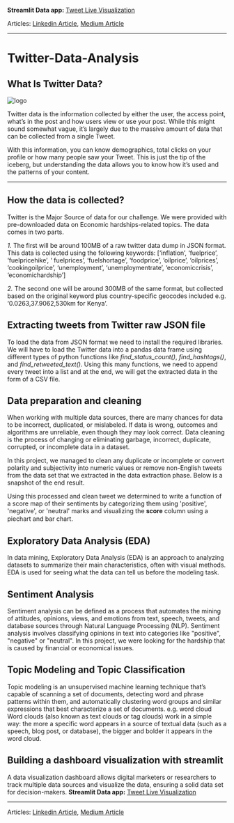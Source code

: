 **Streamlit Data app:** [Tweet Live Visualization](https://share.streamlit.io/abel-blue/twitter-data-analysis/main/streamlit/app.py)

Articles: [Linkedin Article](https://www.linkedin.com/pulse/twitter-data-mining-nutshell-abel-mitiku/?trackingId=WGy4deloToe0PC0iE%2BqH4Q%3D%3D), 
[Medium Article](https://medium.com/@Abel-Blue/twitter-data-mining-in-a-nutshell-452e5e7a697d)

---
# Twitter-Data-Analysis
## What Is Twitter Data?

![logo](https://logos-world.net/wp-content/uploads/2020/04/Twitter-Logo-2010-2012.png)
<!-- ![phone with logo](https://insidebusiness.ng/wp-content/uploads/twitter-1.jpg) -->

Twitter data is the information collected by either the user, the access point, what’s in the post and how users view or use your post. While this might sound somewhat vague, it’s largely due to the massive amount of data that can be collected from a single Tweet.

With this information, you can know demographics, total clicks on your profile or how many people saw your Tweet. This is just the tip of the iceberg, but understanding the data allows you to know how it’s used and the patterns of your content.

---

## How the data is collected?

Twitter is the Major Source of data for our challenge. We were provided with pre-downloaded data on Economic hardships-related topics. The data comes in two parts.

*1.* The first will be around 100MB of a raw twitter data dump in JSON format. This data is collected using the following keywords: [‘inflation’, ‘fuelprice’, ‘fuelpricehike’, ‘ fuelprices’, ‘fuelshortage’, ‘foodprice’, ‘oilprice’, ‘oilprices’, ‘cookingoilprice’, ‘unemployment’, ‘unemploymentrate’, ‘economiccrisis’, ‘economichardship’]

*2.* The second one will be around 300MB of the same format, but collected based on the original keyword plus country-specific geocodes included e.g. ‘0.0263,37.9062,530km for Kenya’. 

## Extracting tweets from Twitter raw JSON file

To load the data from JSON format we need to install the required libraries. We will have to load the Twitter data into a pandas data frame using different types of python functions like *find_status_count()*, *find_hashtags()*, and *find_retweeted_text()*. Using this many functions, we need to append every tweet into a list and at the end, we will get the extracted data in the form of a CSV file.

## Data preparation and cleaning

When working with multiple data sources, there are many chances for data to be incorrect, duplicated, or mislabeled. If data is wrong, outcomes and algorithms are unreliable, even though they may look correct. Data cleaning is the process of changing or eliminating garbage, incorrect, duplicate, corrupted, or incomplete data in a dataset.

In this project, we managed to clean any duplicate or incomplete or convert polarity and subjectivity into numeric values or remove non-English tweets from the data set that we extracted in the data extraction phase. Below is a snapshot of the end result.

Using this processed and clean tweet we determined to write a function of a score map of their sentiments by categorizing them using 'positive', 'negative', or 'neutral' marks and visualizing the 𝐬𝐜𝐨𝐫𝐞 column using a piechart and bar chart.

## Exploratory Data Analysis (EDA)

In data mining, Exploratory Data Analysis (EDA) is an approach to analyzing datasets to summarize their main characteristics, often with visual methods. EDA is used for seeing what the data can tell us before the modeling task.

## Sentiment Analysis

Sentiment analysis can be defined as a process that automates the mining of attitudes, opinions, views, and emotions from text, speech, tweets, and database sources through Natural Language Processing (NLP). Sentiment analysis involves classifying opinions in text into categories like "positive", "negative" or "neutral".
In this project, we were looking for the hardship that is caused by financial or economical issues.

## Topic Modeling and Topic Classification

Topic modeling is an unsupervised machine learning technique that’s capable of scanning a set of documents, detecting word and phrase patterns within them, and automatically clustering word groups and similar expressions that best characterize a set of documents. e.g. word cloud
Word clouds (also known as text clouds or tag clouds) work in a simple way: the more a specific word appears in a source of textual data (such as a speech, blog post, or database), the bigger and bolder it appears in the word cloud.

## Building a dashboard visualization with streamlit

A data visualization dashboard allows digital marketers or researchers to track multiple data sources and visualize the data, ensuring a solid data set for decision-makers.
**Streamlit Data app:** [Tweet Live Visualization](https://share.streamlit.io/abel-blue/twitter-data-analysis/main/streamlit/app.py)

---



Articles: [Linkedin Article](https://www.linkedin.com/pulse/twitter-data-mining-nutshell-abel-mitiku/?trackingId=WGy4deloToe0PC0iE%2BqH4Q%3D%3D), 
[Medium Article]()



